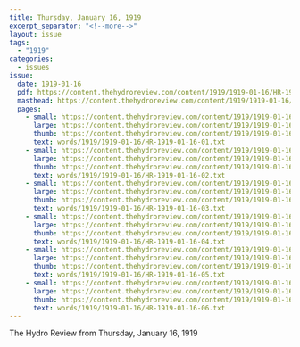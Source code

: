 ```yaml
---
title: Thursday, January 16, 1919
excerpt_separator: "<!--more-->"
layout: issue
tags:
  - "1919"
categories:
  - issues
issue:
  date: 1919-01-16
  pdf: https://content.thehydroreview.com/content/1919/1919-01-16/HR-1919-01-16.pdf
  masthead: https://content.thehydroreview.com/content/1919/1919-01-16/masthead/HR-1919-01-16.jpg
  pages:
    - small: https://content.thehydroreview.com/content/1919/1919-01-16/small/HR-1919-01-16-01.jpg
      large: https://content.thehydroreview.com/content/1919/1919-01-16/large/HR-1919-01-16-01.jpg
      thumb: https://content.thehydroreview.com/content/1919/1919-01-16/thumbnails/HR-1919-01-16-01.jpg
      text: words/1919/1919-01-16/HR-1919-01-16-01.txt
    - small: https://content.thehydroreview.com/content/1919/1919-01-16/small/HR-1919-01-16-02.jpg
      large: https://content.thehydroreview.com/content/1919/1919-01-16/large/HR-1919-01-16-02.jpg
      thumb: https://content.thehydroreview.com/content/1919/1919-01-16/thumbnails/HR-1919-01-16-02.jpg
      text: words/1919/1919-01-16/HR-1919-01-16-02.txt
    - small: https://content.thehydroreview.com/content/1919/1919-01-16/small/HR-1919-01-16-03.jpg
      large: https://content.thehydroreview.com/content/1919/1919-01-16/large/HR-1919-01-16-03.jpg
      thumb: https://content.thehydroreview.com/content/1919/1919-01-16/thumbnails/HR-1919-01-16-03.jpg
      text: words/1919/1919-01-16/HR-1919-01-16-03.txt
    - small: https://content.thehydroreview.com/content/1919/1919-01-16/small/HR-1919-01-16-04.jpg
      large: https://content.thehydroreview.com/content/1919/1919-01-16/large/HR-1919-01-16-04.jpg
      thumb: https://content.thehydroreview.com/content/1919/1919-01-16/thumbnails/HR-1919-01-16-04.jpg
      text: words/1919/1919-01-16/HR-1919-01-16-04.txt
    - small: https://content.thehydroreview.com/content/1919/1919-01-16/small/HR-1919-01-16-05.jpg
      large: https://content.thehydroreview.com/content/1919/1919-01-16/large/HR-1919-01-16-05.jpg
      thumb: https://content.thehydroreview.com/content/1919/1919-01-16/thumbnails/HR-1919-01-16-05.jpg
      text: words/1919/1919-01-16/HR-1919-01-16-05.txt
    - small: https://content.thehydroreview.com/content/1919/1919-01-16/small/HR-1919-01-16-06.jpg
      large: https://content.thehydroreview.com/content/1919/1919-01-16/large/HR-1919-01-16-06.jpg
      thumb: https://content.thehydroreview.com/content/1919/1919-01-16/thumbnails/HR-1919-01-16-06.jpg
      text: words/1919/1919-01-16/HR-1919-01-16-06.txt
---
```


The Hydro Review from Thursday, January 16, 1919

<!--more-->


